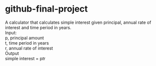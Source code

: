 # github-final-project

A calculator that calculates simple interest given principal, annual rate of interest and time period in years.
<br />
Input: <br />
   p, principal amount <br />
   t, time period in years <br />
   r, annual rate of interest <br />
Output <br />
   simple interest = p*t*r
